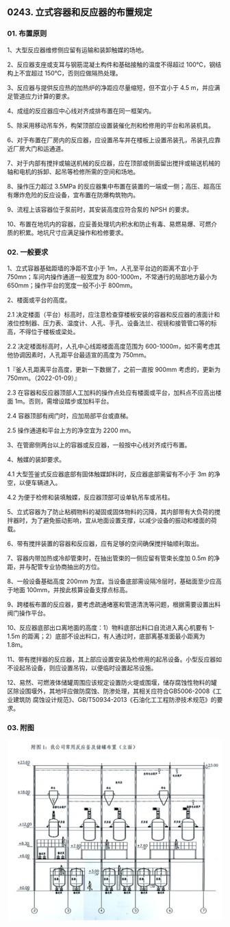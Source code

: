 ## 0243. 立式容器和反应器的布置规定

### 01. 布置原则

1、大型反应器维修侧应留有运输和装卸触媒的场地。

2、反应器支座或支耳与钢筋混凝土构件和基础接触的温度不得超过 100℃，钢结构上不宜超过 150℃，否则应做隔热处理。

3、反应器与提供反应热的加热炉的净距应尽量缩短，但不宜小于 4.5 m，并应满足管道应力计算的要求。

4、成组的反应器应中心线对齐成排布置在同一框架内。

5、除采用移动吊车外，构架顶部应设置装催化剂和检修用的平台和吊装机具。

6、对于布置在厂房内的反应器，应设置吊车并在楼板上设置吊装孔，吊装孔应靠近厂房大门和运通道。

7、对于内部有搅拌或输送机械的反应器，应在顶部或侧面留出搅拌或输送机械的轴和电机的拆卸、起吊等检修所需的空间和场地。

8、操作压力超过 3.5MPa 的反应器集中布置在装置的一端或一侧；高压、超高压有爆炸危险的反应设备，宜布置在防爆构筑物内。

9、流程上该容器位于泵前时，其安装高度应符合泵的 NPSH 的要求。

10、布置在地坑内的容器，应妥善处理坑内积水和防止有毒、易燃易爆、可燃介质的积累。地坑尺寸应满足操作和检修要求。

### 02. 一般要求

1、立式容器基础距墙的净距不宜小于 1m，人孔至平台边的距离不宜小于 750mn；车问内操作通道一般宽度为 800-1000m，不常通行的局部地方最小为 650mm；操作平台的宽度一般不小于 800mm。

2、楼面或平台的高度。

2.1 决定楼面（平台）标高时，应注意检查穿楼板安装的容器和反应器的液面计和液位控制器、压力表、温度计、人孔、手孔、设备法兰、视镜和接管管口等的标高，不得位于楼板或梁处。

2.2 决定楼面标高时，人孔中心线距楼面高度范围为 600-1000m，如不需考虑其他协调因素时，人孔距平台最适宣的高度为 750mm。

1『釜人孔距离平台高度，更新一下数据了，之前一直按 900mm 考虑的，更新为 750mm。（2022-01-09）』

2.3 在容器和反应器顶部人工加料的操作点处应有楼面或平台，加料点不应高出楼面 1m。否则，需增设踏步或加料平台。

2.4 容器顶部有阀门时，应加局部平台或直梯。

2.5 操作通道和平台上方的净空宜为 2200 mn。

3、在管廊侧两台以上的容器或反应器，一般按中心线对齐成行布置。

4、触媒的装卸要求。

4.1 大型签釜式反应器底部有固体触媒卸料时，反应器底部需留有不小于 3m 的净空，以便车辆进入。

4.2 为便于检修和装填触媟，反应器顶部可设单轨吊车或吊柱。

5、立式容器为了防止粘稠物料的凝固或固体物料的沉降，其内部带有大负荷的搅拌器时，为了避免振动影响，宜从地面设置支撑，以减少设备的振动和楼面的荷载。

6、带有搅拌装置的容器和反应器，应有足够的空间确保搅拌轴顺利取出。

7、容器内带加热或冷却管束时，在抽出管束的一侧应留有管束长度加 0.5m 的净距，并与配管专业协商抽出的方位。

8、一般设备基础高度 200mm 为宜。当设备底部需设隔冷层时，基础面至少应高于地面 100mm，并按此核算设备支撑点标高。

9、跨楼板布置的反应器，要考虑疏通堵塞和管道清洗等问题，根据需要设置出料阀门操作平台。

10、反应器底部出ロ离地面的高度：1）物料底部出料口自流进入离心机要有 1-1.5m 的距离；2）底部不设出料口，有人通过时，底部离基准面最小距离为 1.8m。

11、带有搅拌器的反应器，其上部应设置安装及检修用的起吊设备。小型反应器如不设起吊设备，则应设置吊钩，以便临时设置起吊设施。

12、易然、可燃液体储罐周围应该规定设置防火堤或围堰，储存腐蚀性物料的罐区除设围堰外，其地坪应做防腐蚀、防渗处理，其相关应符合GB5006-2008《工业建筑防 腐蚀设计规范》、GB/T50934-2013《石油化工工程防滲技术规范》的要求。

### 03. 附图

![](./res/2019107.PNG)